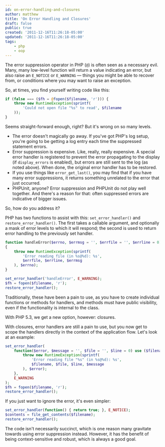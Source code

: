 ```yaml
---
id: on-error-handling-and-closures
author: matthew
title: 'On Error Handling and Closures'
draft: false
public: true
created: '2011-12-16T11:26:18-05:00'
updated: '2011-12-16T11:26:18-05:00'
tags:
    - php
    - oop
---
```

The error suppression operator in PHP (`@`) is often seen as a necessary evil.
Many, many low-level function will return a value indicating an error, but also
raise an `E_NOTICE` or `E_WARNING` — things you might be able to recover from,
or conditions where you may want to raise an exception.

So, at times, you find yourself writing code like this:

```php
if (false === ($fh = @fopen($filename, 'r'))) {
    throw new RuntimeException(sprintf(
        'Could not open file "%s" to read', $filename
    ));
}
```

Seems straight-forward enough, right? But it's wrong on so many levels.

<!--- EXTENDED -->

- The error doesn't magically go away. If you've got PHP's log setup, you're
  going to be getting a log entry each time the suppressed statement errors.
- Error suppression is expensive. Like, really, really expensive. A special
  error handler is registered to prevent the error propagating to the display
  (if `display_errors` is enabled), but errors are still sent to the log (as
  noted above). When done, the original error handler has to be restored.
- If you use things like `error_get_last()`, you may find that if you have many
  error suppressions, it returns something unrelated to the error that just
  occurred.
- PHPUnit, anyone? Error suppression and PHPUnit do not play well together. And
  there's a reason for that: often suppressed errors are indicative of bigger
  issues.

So, how do you address it?

PHP has two functions to assist with this: `set_error_handler()` and
`restore_error_handler()`. The first takes a callable argument, and optionally
a mask of error levels to which it will respond; the second is used to return
error handling to the previously set handler.

```php
function handleError($errno, $errmsg = '', $errfile = '', $errline = 0)
{
    throw new RuntimeException(sprintf(
        'Error reading file (in %s@%d): %s',
        $errfile, $errline, $errmsg
    ), $errno);
}

set_error_handler('handleError', E_WARNING);
$fh = fopen($filename, 'r');
restore_error_handler();
```

Traditionally, these have been a pain to use, as you have to create individual
functions or methods for handlers, and methods must have public visibility,
even if the functionality is internal to the class.

With PHP 5.3, we get a new option, however: closures.

With closures, error handlers are still a pain to use, but you now get to scope
the handlers directly in the context of the application flow. Let's look at an
example:

```php
set_error_handler(
    function($error, $message = '', $file = '', $line = 0) use ($filename) {
        throw new RuntimeException(sprintf(
            'Error reading file "%s" (in %s@%d): %s',
            $filename, $file, $line, $message
        ), $error);
    },
    E_WARNING
);
$fh = fopen($filename, 'r');
restore_error_handler();
```

If you just want to ignore the error, it's even simpler:

```php
set_error_handler(function() { return true; }, E_NOTICE);
$contents = file_get_contents($filename);
restore_error_handler();
```

The code isn't necessarily succinct, which is one reason many gravitate towards
using error suppression instead. However, it has the benefit of being
context-sensitive and robust, which is always a good goal.
